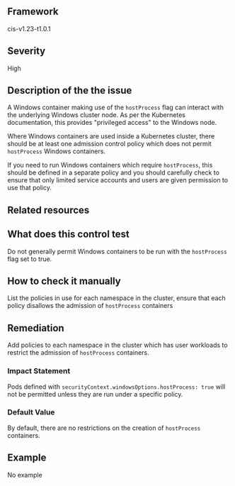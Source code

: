 ## Framework
cis-v1.23-t1.0.1
 
## Severity
High

## Description of the the issue
A Windows container making use of the `hostProcess` flag can interact with the underlying Windows cluster node. As per the Kubernetes documentation, this provides "privileged access" to the Windows node.

 Where Windows containers are used inside a Kubernetes cluster, there should be at least one admission control policy which does not permit `hostProcess` Windows containers.

 If you need to run Windows containers which require `hostProcess`, this should be defined in a separate policy and you should carefully check to ensure that only limited service accounts and users are given permission to use that policy.
 
## Related resources

## What does this control test
Do not generally permit Windows containers to be run with the `hostProcess` flag set to true.
 
## How to check it manually
List the policies in use for each namespace in the cluster, ensure that each policy disallows the admission of `hostProcess` containers
## Remediation
Add policies to each namespace in the cluster which has user workloads to restrict the admission of `hostProcess` containers.
 
### Impact Statement
Pods defined with `securityContext.windowsOptions.hostProcess: true` will not be permitted unless they are run under a specific policy.
### Default Value
By default, there are no restrictions on the creation of `hostProcess` containers.
## Example
No example

